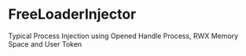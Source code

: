# FreeLoaderInjector
Typical Process Injection using Opened Handle Process, RWX Memory Space and User Token 
